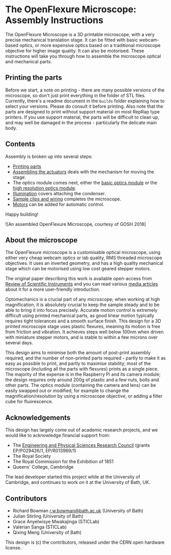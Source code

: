 # The OpenFlexure Microscope: Assembly Instructions
The OpenFlexure Microscope is a 3D printable microscope, with a very precise mechanical translation stage.  It can be fitted with basic webcam-based optics, or more expensive optics based on a traditional microscope objective for higher image quality.  It can also be motorised.  These instructions will take you through how to assemble the microscope optical and mechanical parts.

## Printing the parts
Before we start, a note on printing - there are many possible versions of the microscope, so don't just print everything in the folder of STL files.  Currently, there's a readme document in the ``builds`` folder explaining how to select your versions.  Please do consult it before printing.  Also note that the parts are designed to print without support material on most RepRap type printers.  If you use support material, the parts will be difficult to clean up, and may well be damaged in the process - particularly the delicate main body.

## Contents
Assembly is broken up into several steps:
* [Printing parts](./0_printing.md)
* [Assembling the actuators](./1_actuator_assembly.md) deals with the mechanism for moving the stage.
* The optics module comes next, either the [basic optics module](./2a_basic_optics_module.md) or the [high resolution optics module](./2b_high_resolution_optics_module.md).
* [Illumination](./3_illumination.md) covers attaching the condenser.
* [Sample clips and wiring](./4_clips_and_wiring) completes the microscope.
* [Motors](./5_motors.md) can be added for automatic control.

Happy building!

![An assembled OpenFlexure Microscope, courtesy of GOSH 2018]

## About the microscope
The OpenFlexure microscope is a customisable optical microscope, using either very cheap webcam optics or lab quality, RMS threaded microscope objectives.  It uses an inverted geometry, and has a high quality mechanical stage which can be motorised using low cost geared stepper motors.

The original paper describing this work is available open-access from [Review of Scientific Instruments](http://dx.doi.org/10.1063/1.4941068) and you can read various [media articles](https://github.com/rwb27/openflexure_microscope/wiki/Media-Articles) about it for a more user-friendly introduction.

Optomechanics is a crucial part of any microscope; when working at high magnification, it is absolutely crucial to keep the sample steady and to be able to bring it into focus precisely.  Accurate motion control is extremely difficult using printed mechanical parts, as good linear motion typically requires tight tolerances and a smooth surface finish.  This design for a 3D printed microscope stage uses plastic flexures, meaning its motion is free from friction and vibration.  It achieves steps well below 100nm when driven with miniature stepper motors, and is stable to within a few microns over several days.

This design aims to minimise both the amount of post-print assembly required, and the number of non-printed parts required - partly to make it as easy as possible to print, and partly to maximise stability; most of the microscope (including all the parts with flexures) prints as a single piece.  The majority of the expense is in the Raspberry Pi and its camera module; the design requires only around 200g of plastic and a few nuts, bolts and other parts.  The optics module (containing the camera and lens) can be easily swapped out or modified, for example to change the magnification/resolution by using a microscope objective, or adding a filter cube for fluorescence.

## Acknowledgements
This design has largely come out of academic research projects, and we would like to acknowledge financial support from:
* The [Engineering and Physical Sciences Research Council](http://epsrc.ukri.org/) (grants EP/P029426/1, EP/R013969/1)
* The Royal Society
* The Royal Commission for the Exhibition of 1851
* Queens' College, Cambridge

The lead developer started this project while at the University of Cambridge, and continues to work on it at the University of Bath, UK.

## Contributors
* Richard Bowman <r.w.bowman@bath.ac.uk> (University of Bath)
* Julian Stirling (University of Bath)
* Grace Anyelwisye Mwakajinga (STICLab)
* Valerian Sanga (STICLab)
* Qixing Meng (University of Bath)

This design is (c) the contributors, released under the CERN open hardware license.